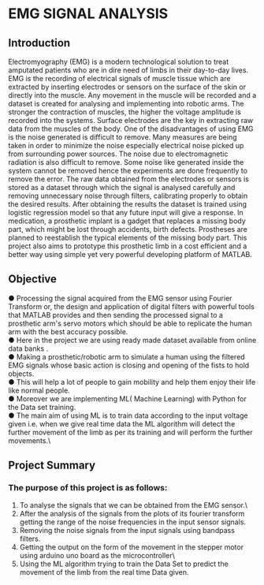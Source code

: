 # EMG SIGNAL ANALYSIS
## Introduction
Electromyography (EMG) is a modern technological solution to treat
amputated patients who are in dire need of limbs in their day-to-day lives.
EMG is the recording of electrical signals of muscle tissue which are extracted
by inserting electrodes or sensors on the surface of the skin or directly into
the muscle. Any movement in the muscle will be recorded and a dataset is
created for analysing and implementing into robotic arms. The stronger the
contraction of muscles, the higher the voltage amplitude is recorded into the
systems.
Surface electrodes are the key in extracting raw data from the muscles
of the body. One of the disadvantages of using EMG is the noise generated is
difficult to remove. Many measures are being taken in order to minimize the
noise especially electrical noise picked up from surrounding power sources.
The noise due to electromagnetic radiation is also difficult to remove. Some
noise like generated inside the system cannot be removed hence the
experiments are done frequently to remove the error.
The raw data obtained from the electrodes or sensors is stored as a
dataset through which the signal is analysed carefully and removing
unnecessary noise through filters, calibrating properly to obtain the desired
results. After obtaining the results the dataset is trained using logistic
regression model so that any future input will give a response.
In medication, a prosthetic implant is a gadget that replaces a missing
body part, which might be lost through accidents, birth defects. Prostheses
are planned to reestablish the typical elements of the missing body part. This
project also aims to prototype this prosthetic limb in a cost efficient and a
better way using simple yet very powerful developing platform of MATLAB.

## Objective
● Processing the signal acquired from the EMG sensor using Fourier
Transform or, the design and application of digital filters with powerful
tools that MATLAB provides and then sending the processed signal to a
prosthetic arm's servo motors which should be able to replicate the
human arm with the best accuracy possible.\
● Here in the project we are using ready made dataset available from
online data banks .\
● Making a prosthetic/robotic arm to simulate a human using the filtered
EMG signals whose basic action is closing and opening of the fists to
hold objects.\
● This will help a lot of people to gain mobility and help them enjoy their
life like normal people.\
● Moreover we are implementing ML( Machine Learning) with Python for
the Data set training.\
● The main aim of using ML is to train data according to the input voltage
given i.e. when we give real time data the ML algorithm will detect the
further movement of the limb as per its training and will perform the
further movements.\
## Project Summary
### The purpose of this project is as follows:
1. To analyse the signals that we can be obtained from the EMG sensor.\
2. After the analysis of the signals from the plots of its fourier transform getting
the range of the noise frequencies in the input sensor signals.
3. Removing the noise signals from the input signals using bandpass filters.
4. Getting the output on the form of the movement in the stepper motor using
arduino uno board as the microcontroller\
5. Using the ML algorithm trying to train the Data Set to predict the movement of the
limb from the real time Data given.
